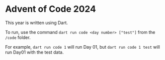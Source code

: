 # Advent of Code 2024

This year is written using Dart.

To run, use the command `dart run code <day number> ["test"]` from the `/code` folder.

For example, `dart run code 1` will run Day 01, but `dart run code 1 test` will run Day01 with the test data.
